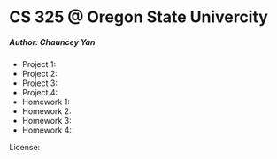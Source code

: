 CS 325 @ Oregon State Univercity
================================
##### Author: Chauncey Yan

* Project 1:
* Project 2:
* Project 3:
* Project 4:
* Homework 1:
* Homework 2:
* Homework 3:
* Homework 4:


License: 
